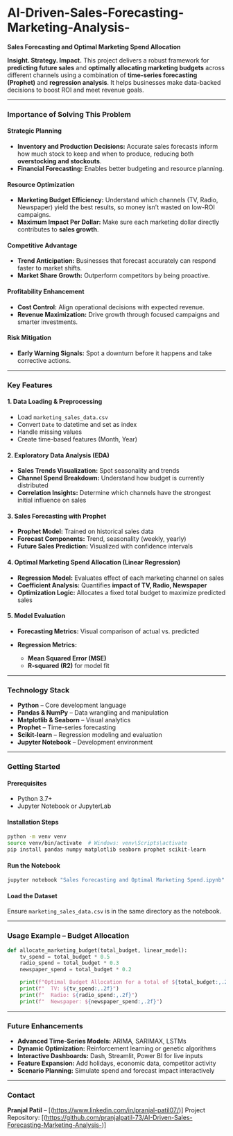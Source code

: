 # AI-Driven-Sales-Forecasting-Marketing-Analysis-

**Sales Forecasting and Optimal Marketing Spend Allocation**

**Insight. Strategy. Impact.**
This project delivers a robust framework for **predicting future sales** and **optimally allocating marketing budgets** across different channels using a combination of **time-series forecasting (Prophet)** and **regression analysis**. It helps businesses make data-backed decisions to boost ROI and meet revenue goals.

---

### **Importance of Solving This Problem**

#### **Strategic Planning**

* **Inventory and Production Decisions:** Accurate sales forecasts inform how much stock to keep and when to produce, reducing both **overstocking and stockouts**.
* **Financial Forecasting:** Enables better budgeting and resource planning.

#### **Resource Optimization**

* **Marketing Budget Efficiency:** Understand which channels (TV, Radio, Newspaper) yield the best results, so money isn’t wasted on low-ROI campaigns.
* **Maximum Impact Per Dollar:** Make sure each marketing dollar directly contributes to **sales growth**.

#### **Competitive Advantage**

* **Trend Anticipation:** Businesses that forecast accurately can respond faster to market shifts.
* **Market Share Growth:** Outperform competitors by being proactive.

#### **Profitability Enhancement**

* **Cost Control:** Align operational decisions with expected revenue.
* **Revenue Maximization:** Drive growth through focused campaigns and smarter investments.

#### **Risk Mitigation**

* **Early Warning Signals:** Spot a downturn before it happens and take corrective actions.

---

### **Key Features**

#### **1. Data Loading & Preprocessing**

* Load `marketing_sales_data.csv`
* Convert `Date` to datetime and set as index
* Handle missing values
* Create time-based features (Month, Year)

#### **2. Exploratory Data Analysis (EDA)**

* **Sales Trends Visualization:** Spot seasonality and trends
* **Channel Spend Breakdown:** Understand how budget is currently distributed
* **Correlation Insights:** Determine which channels have the strongest initial influence on sales

#### **3. Sales Forecasting with Prophet**

* **Prophet Model:** Trained on historical sales data
* **Forecast Components:** Trend, seasonality (weekly, yearly)
* **Future Sales Prediction:** Visualized with confidence intervals

#### **4. Optimal Marketing Spend Allocation (Linear Regression)**

* **Regression Model:** Evaluates effect of each marketing channel on sales
* **Coefficient Analysis:** Quantifies **impact of TV, Radio, Newspaper**
* **Optimization Logic:** Allocates a fixed total budget to maximize predicted sales

#### **5. Model Evaluation**

* **Forecasting Metrics:** Visual comparison of actual vs. predicted
* **Regression Metrics:**

  * **Mean Squared Error (MSE)**
  * **R-squared (R2)** for model fit

---

### **Technology Stack**

* **Python** – Core development language
* **Pandas & NumPy** – Data wrangling and manipulation
* **Matplotlib & Seaborn** – Visual analytics
* **Prophet** – Time-series forecasting
* **Scikit-learn** – Regression modeling and evaluation
* **Jupyter Notebook** – Development environment

---

### **Getting Started**

#### **Prerequisites**

* Python 3.7+
* Jupyter Notebook or JupyterLab

#### **Installation Steps**

```bash
python -m venv venv
source venv/bin/activate  # Windows: venv\Scripts\activate
pip install pandas numpy matplotlib seaborn prophet scikit-learn
```

#### **Run the Notebook**

```bash
jupyter notebook "Sales Forecasting and Optimal Marketing Spend.ipynb"
```

#### **Load the Dataset**

Ensure `marketing_sales_data.csv` is in the same directory as the notebook.

---

### **Usage Example – Budget Allocation**

```python
def allocate_marketing_budget(total_budget, linear_model):
    tv_spend = total_budget * 0.5
    radio_spend = total_budget * 0.3
    newspaper_spend = total_budget * 0.2

    print(f"Optimal Budget Allocation for a total of ${total_budget:,.2f}:")
    print(f"  TV: ${tv_spend:,.2f}")
    print(f"  Radio: ${radio_spend:,.2f}")
    print(f"  Newspaper: ${newspaper_spend:,.2f}")
```

---

### **Future Enhancements**

* **Advanced Time-Series Models:** ARIMA, SARIMAX, LSTMs
* **Dynamic Optimization:** Reinforcement learning or genetic algorithms
* **Interactive Dashboards:** Dash, Streamlit, Power BI for live inputs
* **Feature Expansion:** Add holidays, economic data, competitor activity
* **Scenario Planning:** Simulate spend and forecast impact interactively

---

### **Contact**

**Pranjal Patil** – \[(https://www.linkedin.com/in/pranjal-patil07/)]
Project Repository: \[(https://github.com/pranjalpatil-73/AI-Driven-Sales-Forecasting-Marketing-Analysis-)]
